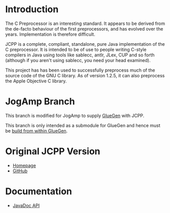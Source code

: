 # Introduction

The C Preprocessor is an interesting standard. It appears to be
derived from the de-facto behaviour of the first preprocessors, and
has evolved over the years. Implementation is therefore difficult.

JCPP is a complete, compliant, standalone, pure Java implementation
of the C preprocessor. It is intended to be of use to people writing
C-style compilers in Java using tools like sablecc, antlr, JLex,
CUP and so forth (although if you aren't using sablecc, you need your
head examined).

This project has has been used to successfully preprocess much of
the source code of the GNU C library. As of version 1.2.5, it can
also preprocess the Apple Objective C library.

# JogAmp Branch

This branch is modified for JogAmp 
to supply [GlueGen](http://jogamp.org/gluegen/www/) with JCPP.

This branch is only intended as a submodule for GlueGen
and hence must be [build from within GlueGen](http://jogamp.org/gluegen/doc/HowToBuild.html).

# Original JCPP Version
* [Homepage](http://www.anarres.org/projects/jcpp/)
* [GitHub](https://github.com/shevek/jcpp.git)

# Documentation

* [JavaDoc API](http://jogamp.org/deployment/jogamp-next/javadoc/gluegen/javadoc/)
